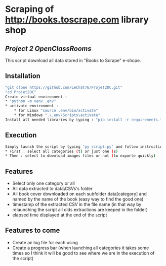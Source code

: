 # Scraping of http://books.toscrape.com library shop
## _Project 2 OpenClassRooms_
This script download all data stored in "Books to Scrape" e-shope.
## Installation
```sh
"git clone https://github.com/LeChat76/Projet2OC.git"
"cd Projet2OC"
Create virtual environment :
* "python -m venv .env"
* activate environment :
    * for Linux "source .env/bin/activate"
    * for Windows ".\.env\Scripts\activate"
Install all needed libraries by typing : "pip install -r requirements.txt"
```
## Execution
```sh
Simply launch the script by typing "py script.py" and follow instruction :
* First : select all categories (t) or just one (s)
* Then : select to download images files or not (to exporte quickly)
```
## Features
- Select only one category or all
- All data extracted to data\CSVs's folder
- All book cover downloaded on each subfolder data\[category] and named by the name of the book (easy way to find the good one)
- timestamp of the extracted CSV in the file name (in that way by relaunching the script all olds
extractions are keeped in the folder)
- elapsed time displayed at the end of the script
## Features to come
 - Create an log file for each using
 - Create a progress bar (when launching all categories it takes some times so I think it will be good to see where we are in the execution of the script)
